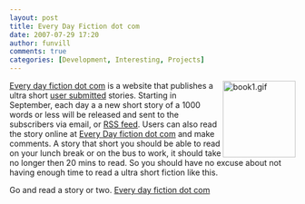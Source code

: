 ```yaml
---
layout: post
title: Every Day Fiction dot com
date: 2007-07-29 17:20
author: funvill
comments: true
categories: [Development, Interesting, Projects]
---
```

<a href="http://www.everydayfiction.com/stories/"><img src="http://www.abluestar.com/blog/wp-content/uploads/2007/07/book1.gif" alt="book1.gif" align="right" height="135" width="128" />Every day fiction dot com</a> is a website that publishes a ultra short <a href="http://www.everydayfiction.com/stories/submit-story/">user submitted</a> stories. Starting in September, each day a a new short story of a 1000 words or less will be released and sent to the subscribers via email, or <a href="http://www.everydayfiction.com/stories/wp-content/themes/direct-response/images/feed.jpg">RSS feed</a>. Users can also read the story online at <a href="http://www.everydayfiction.com/stories/">Every Day fiction dot com</a> and make comments. A story that short you should be able to read on your lunch break or on the bus to work, it should take no longer then 20 mins to read. So you should have no excuse about not having enough time to read a ultra short fiction like this.

Go and read a story or two. <a href="http://www.everydayfiction.com/stories/">Every day fiction dot com</a>
